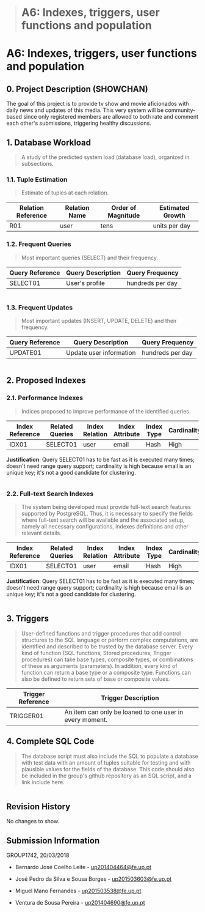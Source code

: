 > # A6: Indexes, triggers, user functions and population

# A6: Indexes, triggers, user functions and population

## 0. Project Description (SHOWCHAN)

The goal of this project is to provide tv show and movie aficionados with daily news and updates of this media. This very system will be community-based since only registered members are allowed to both rate and comment each other's submissions, triggering healthy discussions.

## 1. Database Workload

> A study of the predicted system load (database load), organized in subsections.

### 1.1. Tuple Estimation

> Estimate of tuples at each relation.

| Relation Reference | Relation Name | Order of Magnitude | Estimated Growth |
| ------------------ | ------------- | ------------------ | ---------------- |
| R01                | user          | tens               | units per day    |

### 1.2. Frequent Queries

> Most important queries (SELECT) and their frequency.

| Query Reference | Query Description | Query Frequency  |
| --------------- | ----------------- | ---------------- |
| SELECT01        | User's profile    | hundreds per day |

```sql

```

### 1.3. Frequent Updates

> Most important updates (INSERT, UPDATE, DELETE) and their frequency.

| Query Reference | Query Description       | Query Frequency  |
| --------------- | ----------------------- | ---------------- |
| UPDATE01        | Update user information | hundreds per day |

```sql

```

## 2. Proposed Indexes

### 2.1. Performance Indexes

> Indices proposed to improve performance of the identified queries.

| Index Reference | Related Queries | Index Relation | Index Attribute | Index Type | Cardinality | Clustering |
| --------------- | --------------- | -------------- | --------------- | ---------- | ----------- | ---------- |
| IDX01           | SELECT01        | user           | email           | Hash       | High        | No         |

**Justification**: Query SELECT01 has to be fast as it is executed many times; doesn't need range query support; cardinality is high because email is an unique key; it's not a good candidate for clustering.

```sql

```

### 2.2. Full-text Search Indexes

> The system being developed must provide full-text search features supported by PostgreSQL. Thus, it is necessary to specify the fields where full-text search will be available and the associated setup, namely all necessary configurations, indexes definitions and other relevant details.

| Index Reference | Related Queries | Index Relation | Index Attribute | Index Type | Cardinality | Clustering |
| --------------- | --------------- | -------------- | --------------- | ---------- | ----------- | ---------- |
| IDX01           | SELECT01        | user           | email           | Hash       | High        | No         |

**Justification**: Query SELECT01 has to be fast as it is executed many times; doesn't need range query support; cardinality is high because email is an unique key; it's not a good candidate for clustering.

```sql

```

## 3. Triggers

> User-defined functions and trigger procedures that add control structures to the SQL language or perform complex computations, are identified and described to be trusted by the database server. Every kind of function (SQL functions, Stored procedures, Trigger procedures) can take base types, composite types, or combinations of these as arguments (parameters). In addition, every kind of function can return a base type or a composite type. Functions can also be defined to return sets of base or composite values.

| Trigger Reference | Trigger Description                                     |
| ----------------- | ------------------------------------------------------- |
| TRIGGER01         | An item can only be loaned to one user in every moment. |

## 4. Complete SQL Code

> The database script must also include the SQL to populate a database with test data with an amount of tuples suitable for testing and with plausible values for the fields of the database. This code should also be included in the group's github repository as an SQL script, and a link include here.

```sql

```

## Revision History

No changes to show.



## Submission Information

GROUP1742, 20/03/2018

- Bernardo José Coelho Leite - [up201404464@fe.up.pt](mailto:up201404464@fe.up.pt)

- José Pedro da Silva e Sousa Borges - [up201503603@fe.up.pt](mailto:up201503603@fe.up.pt)

- Miguel Mano Fernandes - [up201503538@fe.up.pt](mailto:up201503538@fe.up.pt)

- Ventura de Sousa Pereira - [up201404690@fe.up.pt](mailto:up201404690@fe.up.pt)


